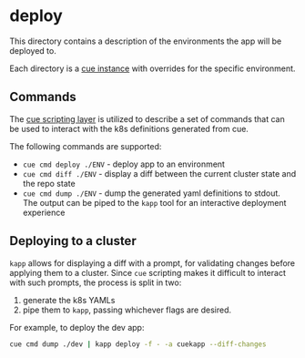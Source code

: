 # deploy

This directory contains a description of the environments the app will be deployed to.

Each directory is a [cue instance](https://cuelang.org/docs/concepts/packages/#instances) with overrides for the specific environment.

## Commands

The [cue scripting layer](https://cuelang.org/docs/usecases/scripting/) is utilized to describe a set of commands that can be used to interact with the k8s definitions generated from cue.

The following commands are supported:

- `cue cmd deploy ./ENV` - deploy app to an environment
- `cue cmd diff ./ENV` - display a diff between the current cluster state and the repo state
- `cue cmd dump ./ENV` - dump the generated yaml definitions to stdout. The output can be piped to the `kapp` tool for an interactive deployment experience

## Deploying to a cluster

`kapp` allows for displaying a diff with a prompt, for validating changes before applying them to a cluster. Since `cue` scripting makes it difficult to interact with such prompts, the process is split in two:

1. generate the k8s YAMLs
2. pipe them to `kapp`, passing whichever flags are desired.

For example, to deploy the dev app:

```bash
cue cmd dump ./dev | kapp deploy -f - -a cuekapp --diff-changes 
```
